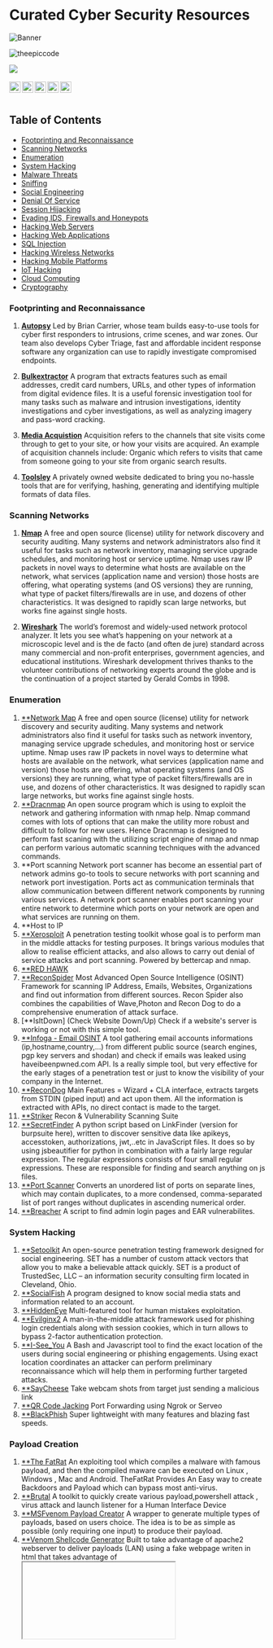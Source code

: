 # Curated Cyber Security Resources

![Banner](https://github.com/theepiccode/Curated-CyberSec-Resources/blob/main/Banner.png)
<p align="left"> <img src="https://komarev.com/ghpvc/?username=theepiccode&label=Views&color=blue&style=plastic" alt="theepiccode" /> </p>
<a href = "https://invite.theepiccode.com" align = "left">
<img src = "https://img.shields.io/badge/Discord-Join%20the%20Server-blue" /> 
</a>
<br>
<br>
<a href="https://twitter.com/theepiccode1">
  <img align="left" alt="theepiccode's Twitter" width="22px" src="https://cdn.jsdelivr.net/npm/simple-icons@v3/icons/twitter.svg" />
</a>
<a href="https://www.linkedin.com/company/theepiccode/">
  <img align="left" alt="theepiccode's Linkedin" width="22px" src="https://cdn.jsdelivr.net/npm/simple-icons@v3/icons/linkedin.svg" />
</a>
<a href="https://github.com/theepiccode">
  <img align="left" alt="theepiccode's Github" width="22px" src="https://cdn.jsdelivr.net/npm/simple-icons@v3/icons/github.svg" />
</a>
<a href="https://www.instagram.com/theepiccode/">
  <img align="left" alt="theepiccode's Instagram" width="22px" src="https://cdn.jsdelivr.net/npm/simple-icons@v3/icons/instagram.svg" />
</a>
<a href="https://www.youtube.com/theepiccode">
  <img align="left" alt="theepiccode's Youtube" width="22px" src="https://cdn.jsdelivr.net/npm/simple-icons@v3/icons/youtube.svg" />
</a>
<br>
<br>

## Table of Contents
- [Footprinting and Reconnaissance](#Footprinting-Reconnaissance)
- [Scanning Networks](#Scanning-Networks)
- [Enumeration](#Enumeration)
- [System Hacking](#System-Hacking)
- [Malware Threats](#Malware-Threats)
- [Sniffing](#Sniffing)
- [Social Engineering](#Social-Engineering)
- [Denial Of Service](#Denial-Of-Service)
- [Session Hijacking](#Session-Hijacking)
- [Evading IDS, Firewalls and Honeypots](#Evading-IDS)
- [Hacking Web Servers](#Hacking-Web-Servers)
- [Hacking Web Applications](#Hacking-Web-Applications)
- [SQL Injection](#SQL-Injection)
- [Hacking Wireless Networks](#Hacking-Wireless-Networks)
- [Hacking Mobile Platforms](#Hacking-Mobile-Platforms)
- [IoT Hacking](#IoT-Hacking)
- [Cloud Computing](#Cloud-Computing)
- [Cryptography](#Cryptography)

### Footprinting and Reconnaissance
1. [**Autopsy**](https://www.autopsy.com)
Led by Brian Carrier, whose team builds easy-to-use tools for cyber first responders to intrusions, crime scenes, and war zones. Our team also develops Cyber Triage, fast and affordable incident response software any organization can use to rapidly investigate compromised endpoints.

2. [**Bulkextractor**](https://github.com/simsong/bulk_extractor)
   A program that extracts features such as email addresses, credit card numbers, URLs, and other types of information from digital evidence files. It is a useful forensic investigation tool for many tasks such as malware and intrusion investigations, identity investigations and cyber investigations, as well as analyzing imagery and pass-word cracking. 

3. [**Media Acquistion**](https://guymager.sourceforge.io/)
   Acquisition refers to the channels that site visits come through to get to your site, or how your visits are acquired. An example of acquisition channels include:
  Organic which refers to visits that came from someone going to your site from organic search results.

4. [**Toolsley**](https://www.toolsley.com)
    A privately owned website dedicated to bring you no-hassle tools that are for verifying, hashing, generating and identifying multiple formats of data files.

### Scanning Networks
1. [**Nmap**](https://www.nmap.org)
    A free and open source (license) utility for network discovery and security auditing. Many systems and network administrators also find it useful for tasks such as network inventory, managing service upgrade schedules, and monitoring host or service uptime. Nmap uses raw IP packets in novel ways to determine what hosts are available on the network, what services (application name and version) those hosts are offering, what operating systems (and OS versions) they are running, what type of packet filters/firewalls are in use, and dozens of other characteristics. It was designed to rapidly scan large networks, but works fine against single hosts. 

2. [**Wireshark**](https://www.wireshark.org)
    The world’s foremost and widely-used network protocol analyzer. It lets you see what’s happening on your network at a microscopic level and is the de facto (and often de jure) standard across many commercial and non-profit enterprises, government agencies, and educational institutions. Wireshark development thrives thanks to the volunteer contributions of networking experts around the globe and is the continuation of a project started by Gerald Combs in 1998.

### Enumeration
1. [**Network Map](https://github.com/nmap/nmap)
   A free and open source (license) utility for network discovery and security auditing. Many systems and network administrators also find it useful for tasks such as network inventory, managing service upgrade schedules, and monitoring host or service uptime. Nmap uses raw IP packets in novel ways to determine what hosts are available on the network, what services (application name and version) those hosts are offering, what operating systems (and OS versions) they are running, what type of packet filters/firewalls are in use, and dozens of other characteristics. It was designed to rapidly scan large networks, but works fine against single hosts.
2. [**Dracnmap](https://github.com/Screetsec/Dracnmap)
   An open source program which is using to exploit the network and gathering information with nmap help. Nmap command comes with lots of options that can make the utility more robust and difficult to follow for new users. Hence Dracnmap is designed to perform fast scaning with the utilizing script engine of nmap and nmap can perform various automatic scanning techniques with the advanced commands.
3. **Port scanning
   Network port scanner has become an essential part of network admins go-to tools to secure networks with port scanning and network port investigation. Ports act as communication terminals that allow communication between different network components by running various services. A network port scanner enables port scanning your entire network to determine which ports on your network are open and what services are running on them. 
4. **Host to IP 
5. [**Xerosploit](https://github.com/LionSec/xerosploit)
   A penetration testing toolkit whose goal is to perform man in the middle attacks for testing purposes. It brings various modules that allow to realise efficient attacks, and also allows to carry out denial of service attacks and port scanning. Powered by bettercap and nmap.
6. [**RED HAWK](https://github.com/Tuhinshubhra/RED_HAWK)
7. [**ReconSpider](https://github.com/bhavsec/reconspider)
   Most Advanced Open Source Intelligence (OSINT) Framework for scanning IP Address, Emails, Websites, Organizations and find out information from different sources.
   Recon Spider also combines the capabilities of Wave,Photon and Recon Dog to do a comprehensive enumeration of attack surface.
8. [**IsItDown] (Check Website Down/Up) 
   Check if a website's server is working or not with this simple tool.
9. [**Infoga - Email OSINT](https://github.com/m4ll0k/Infoga)
   A tool gathering email accounts informations (ip,hostname,country,...) from different public source (search engines, pgp key servers and shodan) and check if emails was leaked using haveibeenpwned.com API. Is a really simple tool, but very effective for the early stages of a penetration test or just to know the visibility of your company in the Internet.
10. [**ReconDog](https://github.com/s0md3v/ReconDog)
    Main Features = Wizard + CLA interface, extracts targets from STDIN (piped input) and act upon them. All the information is extracted with APIs, no direct contact is made to the target. 
11. [**Striker](https://github.com/s0md3v/Striker)
    Recon & Vulnerability Scanning Suite
12. [**SecretFinder](https://github.com/m4ll0k/SecretFinder)
    A python script based on LinkFinder (version for burpsuite here), written to discover sensitive data like apikeys, accesstoken, authorizations, jwt,..etc in JavaScript files. It does so by using jsbeautifier for python in combination with a fairly large regular expression. The regular expressions consists of four small regular expressions. These are responsible for finding and search anything on js files.    
13. [**Port Scanner](https://github.com/bao7uo/PortRanger)
    Converts an unordered list of ports on separate lines, which may contain duplicates, to a more condensed, comma-separated list of port ranges without duplicates in ascending numerical order.
15. [**Breacher](https://github.com/s0md3v/Breacher)
    A script to find admin login pages and EAR vulnerabilites.

### System Hacking
1. [**Setoolkit](https://github.com/trustedsec/social-engineer-toolkit)
  An open-source penetration testing framework designed for social engineering. SET has a number of custom attack vectors that allow you to make a believable attack quickly. SET is a product of TrustedSec, LLC – an information security consulting firm located in Cleveland, Ohio.
2. [**SocialFish](https://github.com/UndeadSec/SocialFish)
   A program designed to know social media stats and information related to an account.
3. [**HiddenEye](https://github.com/Open-Security-Group-OSG/HiddenEyeReborn)
   Multi-featured tool for human mistakes exploitation.
4. [**Evilginx2](https://github.com/kgretzky/evilginx2)
   A man-in-the-middle attack framework used for phishing login credentials along with session cookies, which in turn allows to bypass 2-factor authentication protection.
5. [**I-See_You](https://github.com/Viralmaniar/I-See-You)
    A Bash and Javascript tool to find the exact location of the users during social engineering or phishing engagements. Using exact location coordinates an attacker can perform preliminary reconnaissance which will help them in performing further targeted attacks.
6. [**SayCheese](https://github.com/hangetzzu/saycheese)
   Take webcam shots from target just sending a malicious link
7. [**QR Code Jacking](https://github.com/cryptedwolf/ohmyqr)
   Port Forwarding using Ngrok or Serveo
8. [**BlackPhish](https://github.com/iinc0gnit0/BlackPhish)
   Super lightweight with many features and blazing fast speeds.

### Payload Creation
1. [**The FatRat](https://github.com/Screetsec/TheFatRat)
   An exploiting tool which compiles a malware with famous payload, and then the compiled maware can be executed on Linux , Windows , Mac and Android. TheFatRat Provides An Easy way to create Backdoors and Payload which can bypass most anti-virus.
2. [**Brutal](https://github.com/Screetsec/Brutal)
   A toolkit to quickly create various payload,powershell attack , virus attack and launch listener for a Human Interface Device
3. [**MSFvenom Payload Creator](https://github.com/g0tmi1k/msfpc)
   A wrapper to generate multiple types of payloads, based on users choice. The idea is to be as simple as possible (only requiring one input) to produce their payload.
4. [**Venom Shellcode Generator](https://github.com/r00t-3xp10it/venom)
   Built to take advantage of apache2 webserver to deliver payloads (LAN)
   using a fake webpage writen in html that takes advantage of <iframe> <meta-http-equiv> or <form> tags to
   be hable to trigger payload downloads, the user just needs to send the link provided to target host.
5. [**Spycam**](https://github.com/thelinuxchoice/spycam)
   Another tool for spying through the victim's camera, for capturing pictures and videos. 
6. [**Mob-Droid**](https://github.com/kinghacker0/Mob-Droid)
   Helps you to generate metasploit payloads in easy way without typing long commands and save your time.
7. [**Enigma**](https://github.com/UndeadSec/Enigma)
   Multiplatform payload dropper.

### Sniffing

1. [**OpenVAS](https://www.openvas.org)
   A full-featured vulnerability scanner. Its capabilities include unauthenticated testing, authenticated testing, various high level and low level Internet and industrial protocols, performance tuning for large-scale scans and a powerful internal programming language to implement any type of vulnerability test.
2. [**Nikto](https://cirt.net/Nikto2)
   An Open Source (GPL) web server scanner which performs comprehensive tests against web servers for multiple items, including over 6700 potentially dangerous files/programs, checks for outdated versions of over 1250 servers, and version specific problems on over 270 servers.
3. [**Wapiti](https://wapiti.sourceforge.io/)
   Allows you to audit the security of your websites or web applications. It performs "black-box" scans (it does not study the source code) of the web application by crawling the webpages of the deployed webapp, looking for scripts and forms where it can inject data. Once it gets the list of URLs, forms and their inputs, Wapiti acts like a fuzzer, injecting payloads to see if a script is vulnerable.
4. [**Metasploit](https://www.metasploit.com/)
   Knowledge is power, especially when it’s shared. A collaboration between the open source community and Rapid7, Metasploit helps security teams do more than just verify vulnerabilities, manage security assessments, and improve security awareness; it empowers and arms defenders to always stay one step (or two) ahead of the game.
5. [**Maltego](https://www.maltego.com/)
   An open source intelligence (OSINT) and graphical link analysis tool for gathering and connecting information for investigative tasks.
6. [**Canvas](https://www.immunityinc.com/products/canvas/)
   Makes available hundreds of exploits, an automated exploitation system, and a comprehensive, reliable exploit development framework to penetration testers and security professionals worldwide. 
7. [**Sn1per](https://github.com/1N3/Sn1per)
   An automated scanner that can be used during a penetration test to enumerate and scan for vulnerabilities. Sn1per Professional is Xero Security's premium reporting addon for Professional Penetration Testers, Bug Bounty Researchers and Corporate Security teams to manage large environments and pentest scopes.
8. [**Lazyrecon](https://github.com/nahamsec/lazyrecon)
   A script written in Bash, it is intended to automate some tedious tasks of reconnaissance and information gathering. This tool allows you to gather some information that should help you identify what to do next and where to look.
9. [**Osmedeus](https://github.com/j3ssie/Osmedeus)
   Allows you automated run the collection of awesome tools to reconnaissance and vulnerability scanning against the target.
10. [**Reconness](https://github.com/reconness/reconness)
    With ReconNess you can put all your learning effort only on how to exploit the targets using one specific kind of vulnerability for example and at the same time you are sure that your #recon is good and organized.
11. [**IronWASP](https://resources.infosecinstitute.com/ironwasp-part-1-2/)
    An open source tool used for web application vulnerability testing. It is designed in such a way that users having the right knowledge can create their own scanners using this as a framework. IronWASP is built using Python and Ruby and users having knowledge of them would be able to make full use of the platform. However, IronWASP provides with a lot of features are simple to understand.
    

### Social Engineering
1. [**Awesome Social Engineering](https://github.com/v2-dev/awesome-social-engineering)
   A curated list of awesome social engineering resources, inspired by the awesome-* trend on GitHub.

### Denial Of Service
1. **SlowLoris**
   An HTTP Denial of Service attack that affects threaded servers.
2. [**Asyncrone | Multifunction SYN Flood DDoS Weapon](https://github.com/fatihsnsy/aSYNcrone)
   A C language based, mulltifunction SYN Flood DDoS Weapon. Disable the destination system by sending a SYN packet intensively to the destination.
3. [**UFOnet](https://github.com/epsylon/ufonet)
  A free software, P2P and cryptographic -disruptive toolkit- that allows to perform DoS and DDoS attacks; on the Layer 7 (APP/HTTP) through the exploitation of Open Redirect vectors on third-party websites to act as a botnet and on the Layer3 (Network) abusing the protocol.
4. [**GoldenEye](https://github.com/jseidl/GoldenEye)
   GoldenEye is an HTTP DoS Test Tool.

### Session Hijacking
1. [**Debinject](https://github.com/UndeadSec/Debinject)   
   Inject malicious code into .debs
2. [**Pixload](https://github.com/chinarulezzz/pixload)
   Set of tools for hiding backdoors creating/injecting payload into images.

### Evading IDS, Firewalls and Honeypots
1. [**Bluetooth Honeypot](https://github.com/andrewmichaelsmith/bluepot)
   A Bluetooth Honeypot written in Java, it runs on Linux. The system also allows monitoring of attacks via a graphical user interface that provides graphs, lists, a dashboard and further detailed analysis from log files.
2. [**Kippo](https://github.com/desaster/kippo)
   Kippo is a medium interaction SSH honeypot designed to log brute force attacks and, most importantly, the entire shell interaction performed by the attacker.
3. [**MushMush](http://mushmush.org)
   A non-profit organization registered in Sankt Pölten, Austria. The foundation is dedicated to the advancement and development of open source software.
4. [**Formidable Honeypot](https://es.wordpress.org/plugins/formidable-honeypot/)
   The «honeypot» technique for SPAM protection is invisible to humans, and tricks robots into filling out an invisible form field. Then, if that invisible field has been filled, the form cannot be submitted. Easy, non-instrusive SPAM protection.
5. [**Elastic Honey](https://github.com/jordan-wright/elastichoney)
   A Simple Elasticsearch Honeypot
6. [**Honey Thing](https://github.com/omererdem/honeything)
   A honeypot for Internet of TR-069 things. It's designed to act as completely a modem/router that has RomPager embedded web server and supports TR-069 (CWMP) protocol.

### Hacking Web Servers

### Hacking Web Applications
1. [**Awesome Web Hacking](https://github.com/infoslack/awesome-web-hacking)
   A collection of tools used for SQL Injections and hacking websites.

### SQL Injection
1. [**Sqlmap tool](https://github.com/sqlmapproject/sqlmap)
   An open source penetration testing tool that automates the process of detecting and exploiting SQL injection flaws and taking over of database servers.
2. [**NoSqlMap](https://github.com/codingo/NoSQLMap)
   An open source Python tool designed to audit for as well as automate injection attacks and exploit default configuration weaknesses in NoSQL databases and web applications using NoSQL in order to disclose or clone data from the database.
3. [**Damn Small SQLi Scanner](https://github.com/stamparm/DSSS)
   A fully functional SQL injection vulnerability scanner (supporting GET and POST parameters) written in under 100 lines of code.
4. [**Explo](https://github.com/telekom-security/explo)
   A simple tool to describe web security issues in a human and machine readable format. By defining a request/condition workflow, explo is able to exploit security issues without the need of writing a script. This allows to share complex vulnerabilities in a simple readable and executable format.
5. [Blisqy](https://github.com/JohnTroony/Blisqy)
   A tool to aid Web Security researchers to find Time-based Blind SQL injection on HTTP Headers and also exploitation of the same vulnerability.
6. [**Leviathan](https://github.com/utkusen/leviathan)
   A mass audit toolkit which has wide range service discovery, brute force, SQL injection detection and running custom exploit capabilities. It consists open source tools such masscan, ncrack, dsss and gives you the flexibility of using them with a combination.
7. [**SQLScan](https://github.com/Cvar1984/sqlscan)  
   Quick web scanner for find an sql inject point on a website.
   
### Hacking Wireless Networks

1. [**WiFi-Pumpkin](https://github.com/P0cL4bs/wifipumpkin3)
   A powerful framework for rogue access point attack, written in Python, that allow and offer to security researchers, red teamers and reverse engineers to mount a wireless network to conduct a man-in-the-middle attack.
2. [**pixiewps](https://github.com/wiire-a/pixiewps)
   A tool written in C used to bruteforce offline the WPS PIN exploiting the low or non-existing entropy of some software implementations, the so-called "pixie-dust attack" discovered by Dominique Bongard in summer 2014. It is meant for educational purposes only.
3. [**Bluetooth Honeypot GUI Framework](https://github.com/andrewmichaelsmith/bluepot)
   The system allows monitoring of attacks via a graphical user interface that provides graphs, lists, a dashboard and further detailed analysis from log files.
4. [**Fluxion](https://github.com/thehackingsage/Fluxion)
   It is a remake by Mr. SAGE with less bugs and more functionality. It's compatible with the latest release of Kali (rolling). 
5. [**Wifiphisher](https://github.com/wifiphisher/wifiphisher)
   A rogue Access Point framework for conducting red team engagements or Wi-Fi security testing. Using Wifiphisher, penetration testers can easily achieve a man-in-the-middle position against wireless clients by performing targeted Wi-Fi association attacks.
6. [**Wifite](https://github.com/derv82/wifite2)
   Designed to use all known methods for retrieving the password of a wireless access point (router). 
7. [**EvilTwin](https://github.com/Z4nzu/fakeap)
   A script to perform Evil Twin Attack, by getting credentials using a Fake page and Fake Access Point
8. [**Fastssh](https://github.com/Z4nzu/fastssh)
   A Shell Script to perform multi-threaded scan and brute force attack against SSH protocol using the most commonly credentials.

### Hacking Mobile Platforms
1. [**Keydroid](https://github.com/F4dl0/keydroid)
   Android Keylogger + Reverse Shell.
2. [**MySMS](https://github.com/papusingh2sms/mysms)
   Script that generates an Android App to hack SMS through WAN
3. [**Lockphish (Grab target LOCK PIN)](https://github.com/JasonJerry/lockphish)
   The first tool (05/13/2020) for phishing attacks on the lock screen, designed to grab Windows credentials, Android PIN and iPhone Passcode using a https link.
4. [**DroidCam (Capture Image)](https://github.com/kinghacker0/WishFish)
   Using WishFish tool you can generate different phishing links of wishing or custom sites which can grab victim's front camera pictures and also gives you information about target's IP Address. 
5. [**EvilApp (Hijack Session)](https://github.com/Ro9ueAdmin/EvilApp)
   Script to generate Android App that can hijack autenticated sessions in cookies.
6. [**HatCloud(Bypass CloudFlare for IP)](https://github.com/HatBashBR/HatCloud)
   It makes bypass in CloudFlare for discover real IP. This can be useful if you need test your server and website. Testing your protection against Ddos (Denial of Service) or Dos. CloudFlare is services and distributed domain name server services, sitting between the visitor and the Cloudflare user's hosting provider, acting as a reverse proxy for websites. Your network protects, speeds up and improves availability for a website or the mobile application with a DNS change.

### IoT Hacking
1. [**Vehicle Security**](https://github.com/jaredthecoder/awesome-vehicle-security)
  A curated list of awesome resources, books, hardware, software, applications, people to follow, and more cool stuff about vehicle security, car hacking, and tinkering with the functionality of your car.
  
### Cloud Computing

### Cryptography
1. [**Awesome Cryptography**](https://github.com/sobolevn/awesome-cryptography)
   A curated list of cryptography resources and links.
